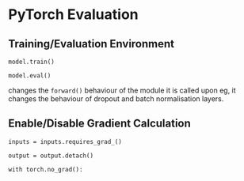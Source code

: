 # PyTorch Evaluation

## Training/Evaluation Environment

`model.train()`

`model.eval()`

changes the `forward()` behaviour of the module it is called upon eg, it changes the behaviour of dropout and batch normalisation layers.

## Enable/Disable Gradient Calculation

`inputs = inputs.requires_grad_()`

`output = output.detach()`

`with torch.no_grad():`



